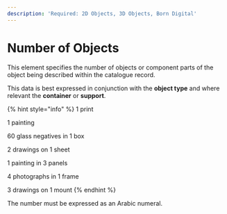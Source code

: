 ```yaml
---
description: 'Required: 2D Objects, 3D Objects, Born Digital'
---
```


# Number of Objects

This element specifies the number of objects or component parts of the object being described within the catalogue record. 

This data is best expressed in conjunction with the **object type** and where relevant the **container** or **support**.

{% hint style="info" %}
1 print

1 painting

60 glass negatives in 1 box 

2 drawings on 1 sheet 

1 painting in 3 panels 

4 photographs in 1 frame 

3 drawings on 1 mount
{% endhint %}

The number must be expressed as an Arabic numeral.

